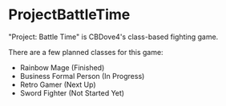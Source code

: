 # ProjectBattleTime
"Project: Battle Time" is CBDove4's class-based fighting game. 

There are a few planned classes for this game:
-	Rainbow Mage (Finished)
-	Business Formal Person (In Progress)
-	Retro Gamer (Next Up)
-	Sword Fighter (Not Started Yet)
